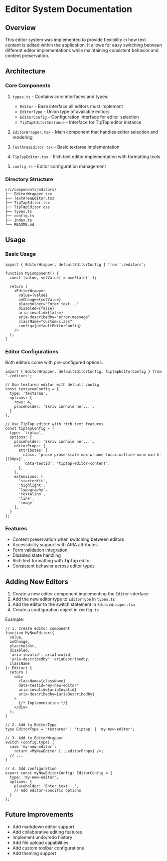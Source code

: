 # Editor System Documentation

## Overview
This editor system was implemented to provide flexibility in how text content is edited within the application. It allows for easy switching between different editor implementations while maintaining consistent behavior and content preservation.

## Architecture

### Core Components
1. `types.ts` - Contains core interfaces and types:
   - `Editor` - Base interface all editors must implement
   - `EditorType` - Union type of available editors
   - `EditorConfig` - Configuration interface for editor selection
   - `TipTapEditorInstance` - Interface for TipTap editor instance

2. `EditorWrapper.tsx` - Main component that handles editor selection and rendering
3. `TextAreaEditor.tsx` - Basic textarea implementation
4. `TipTapEditor.tsx` - Rich text editor implementation with formatting tools
5. `config.ts` - Editor configuration management

### Directory Structure
```
src/components/editors/
├── EditorWrapper.tsx
├── TextAreaEditor.tsx
├── TipTapEditor.tsx
├── TipTapEditor.css
├── types.ts
├── config.ts
├── index.ts
└── README.md
```

## Usage

### Basic Usage
```tsx
import { EditorWrapper, defaultEditorConfig } from './editors';

function MyComponent() {
  const [value, setValue] = useState('');
  
  return (
    <EditorWrapper
      value={value}
      onChange={setValue}
      placeholder="Enter text..."
      disabled={false}
      aria-invalid={false}
      aria-describedby="error-message"
      className="custom-class"
      config={defaultEditorConfig}
    />
  );
}
```

### Editor Configurations
Both editors come with pre-configured options:

```tsx
import { EditorWrapper, defaultEditorConfig, tiptapEditorConfig } from './editors';

// Use textarea editor with default config
const textareaConfig = {
  type: 'textarea',
  options: {
    rows: 4,
    placeholder: 'Skriv innhold her...',
  }
};

// Use TipTap editor with rich text features
const tiptapConfig = {
  type: 'tiptap',
  options: {
    placeholder: 'Skriv innhold her...',
    editorProps: {
      attributes: {
        class: 'prose prose-slate max-w-none focus:outline-none min-h-[100px]',
        'data-testid': 'tiptap-editor-content',
      },
    },
    extensions: [
      'starterKit',
      'highlight',
      'typography',
      'textAlign',
      'link',
      'image'
    ],
  }
};
```

### Features
- Content preservation when switching between editors
- Accessibility support with ARIA attributes
- Form validation integration
- Disabled state handling
- Rich text formatting with TipTap editor
- Consistent behavior across editor types

## Adding New Editors

1. Create a new editor component implementing the `Editor` interface
2. Add the new editor type to `EditorType` in `types.ts`
3. Add the editor to the switch statement in `EditorWrapper.tsx`
4. Create a configuration object in `config.ts`

Example:
```tsx
// 1. Create editor component
function MyNewEditor({ 
  value, 
  onChange, 
  placeholder,
  disabled,
  'aria-invalid': ariaInvalid,
  'aria-describedby': ariaDescribedby,
  className
}: Editor) {
  return (
    <div 
      className={className}
      data-testid="my-new-editor"
      aria-invalid={ariaInvalid}
      aria-describedby={ariaDescribedby}
    >
      {/* Implementation */}
    </div>
  );
}

// 2. Add to EditorType
type EditorType = 'textarea' | 'tiptap' | 'my-new-editor';

// 3. Add to EditorWrapper
switch (config.type) {
  case 'my-new-editor':
    return <MyNewEditor {...editorProps} />;
  // ...
}

// 4. Add configuration
export const myNewEditorConfig: EditorConfig = {
  type: 'my-new-editor',
  options: {
    placeholder: 'Enter text...',
    // Add editor-specific options
  }
};
```

## Future Improvements
- Add markdown editor support
- Add collaborative editing features
- Implement undo/redo history
- Add file upload capabilities
- Add custom toolbar configurations
- Add theming support
